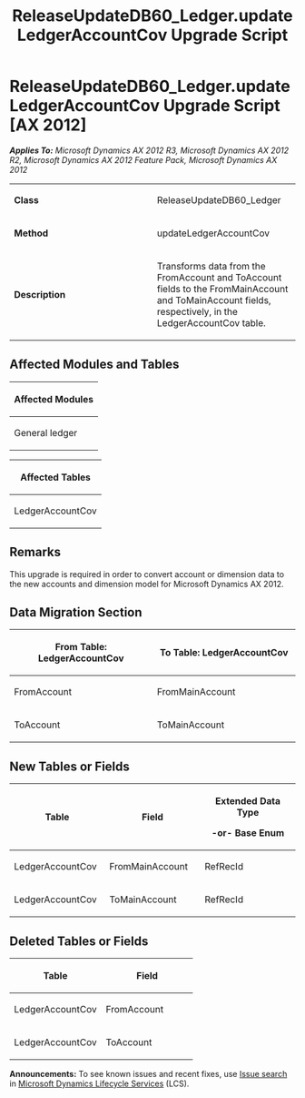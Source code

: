 ﻿---
title: ReleaseUpdateDB60_Ledger.updateLedgerAccountCov Upgrade Script
TOCTitle: ReleaseUpdateDB60_Ledger.updateLedgerAccountCov Upgrade Script
ms:assetid: f7db5443-75fe-65c7-a75e-d7f52e9fb568
ms:mtpsurl: https://msdn.microsoft.com/en-us/library/JJ737619(v=AX.60)
ms:contentKeyID: 49712312
ms.date: 05/18/2015
mtps_version: v=AX.60
---

# ReleaseUpdateDB60\_Ledger.updateLedgerAccountCov Upgrade Script [AX 2012]


_**Applies To:** Microsoft Dynamics AX 2012 R3, Microsoft Dynamics AX 2012 R2, Microsoft Dynamics AX 2012 Feature Pack, Microsoft Dynamics AX 2012_

<table>
<colgroup>
<col style="width: 50%" />
<col style="width: 50%" />
</colgroup>
<tbody>
<tr class="odd">
<td><p><strong>Class</strong></p></td>
<td><p>ReleaseUpdateDB60_Ledger</p></td>
</tr>
<tr class="even">
<td><p><strong>Method</strong></p></td>
<td><p>updateLedgerAccountCov</p></td>
</tr>
<tr class="odd">
<td><p><strong>Description</strong></p></td>
<td><p>Transforms data from the FromAccount and ToAccount fields to the FromMainAccount and ToMainAccount fields, respectively, in the LedgerAccountCov table.</p></td>
</tr>
</tbody>
</table>


## Affected Modules and Tables

<table>
<colgroup>
<col style="width: 100%" />
</colgroup>
<thead>
<tr class="header">
<th><p>Affected Modules</p></th>
</tr>
</thead>
<tbody>
<tr class="odd">
<td><p>General ledger</p></td>
</tr>
</tbody>
</table>


<table>
<colgroup>
<col style="width: 100%" />
</colgroup>
<thead>
<tr class="header">
<th><p>Affected Tables</p></th>
</tr>
</thead>
<tbody>
<tr class="odd">
<td><p>LedgerAccountCov</p></td>
</tr>
</tbody>
</table>


## Remarks

This upgrade is required in order to convert account or dimension data to the new accounts and dimension model for Microsoft Dynamics AX 2012.

## Data Migration Section

<table>
<colgroup>
<col style="width: 50%" />
<col style="width: 50%" />
</colgroup>
<thead>
<tr class="header">
<th><p>From Table: LedgerAccountCov</p></th>
<th><p>To Table: LedgerAccountCov</p></th>
</tr>
</thead>
<tbody>
<tr class="odd">
<td><p>FromAccount</p></td>
<td><p>FromMainAccount</p></td>
</tr>
<tr class="even">
<td><p>ToAccount</p></td>
<td><p>ToMainAccount</p></td>
</tr>
</tbody>
</table>


## New Tables or Fields

<table>
<colgroup>
<col style="width: 33%" />
<col style="width: 33%" />
<col style="width: 33%" />
</colgroup>
<thead>
<tr class="header">
<th><p>Table</p></th>
<th><p>Field</p></th>
<th><p>Extended Data Type</p>
<p>-or- Base Enum</p></th>
</tr>
</thead>
<tbody>
<tr class="odd">
<td><p>LedgerAccountCov</p></td>
<td><p>FromMainAccount</p></td>
<td><p>RefRecId</p></td>
</tr>
<tr class="even">
<td><p>LedgerAccountCov</p></td>
<td><p>ToMainAccount</p></td>
<td><p>RefRecId</p></td>
</tr>
</tbody>
</table>


## Deleted Tables or Fields

<table>
<colgroup>
<col style="width: 50%" />
<col style="width: 50%" />
</colgroup>
<thead>
<tr class="header">
<th><p>Table</p></th>
<th><p>Field</p></th>
</tr>
</thead>
<tbody>
<tr class="odd">
<td><p>LedgerAccountCov</p></td>
<td><p>FromAccount</p></td>
</tr>
<tr class="even">
<td><p>LedgerAccountCov</p></td>
<td><p>ToAccount</p></td>
</tr>
</tbody>
</table>

  
**Announcements:** To see known issues and recent fixes, use [Issue search](http://go.microsoft.com/fwlink/?linkid=389258) in [Microsoft Dynamics Lifecycle Services](http://go.microsoft.com/fwlink/?linkid=306505) (LCS).


